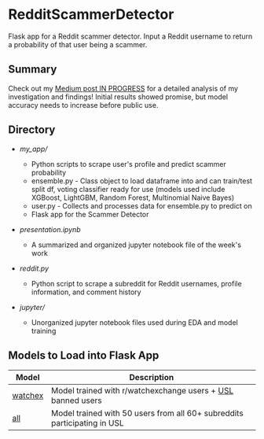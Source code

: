 # RedditScammerDetector

Flask app for a Reddit scammer detector. Input a Reddit username to return a probability of that user being a scammer.

## Summary

Check out my [Medium post IN PROGRESS](https://medium.com/p/1bdc024c8d69/) for a detailed analysis of my investigation and findings!
Initial results showed promise, but model accuracy needs to increase before public use.

## Directory

* *my_app/* 
  * Python scripts to scrape user's profile and predict scammer probability
   * ensemble.py - Class object to load dataframe into and can train/test split df, voting classifier ready for use (models used include XGBoost, LightGBM, Random Forest, Multinomial Naive Bayes)
   * user.py - Collects and processes data for ensemble.py to predict on
  * Flask app for the Scammer Detector

* *presentation.ipynb* 
  * A summarized and organized jupyter notebook file of the week's work

* *reddit.py*
  * Python script to scrape a subreddit for Reddit usernames, profile information, and comment history

* *jupyter/* 
  * Unorganized jupyter notebook files used during EDA and model training

## Models to Load into Flask App

| Model      | Description |
|------------|-------------|
|[watchex]() | Model trained with r/watchexchange users + [USL](universalscammerlist.com) banned users |
|[all]()     | Model trained with 50 users from all 60+ subreddits participating in USL |
